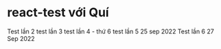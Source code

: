 # react-test với Quí
Test lần 2 
test lần 3
test lần 4 - thứ 6 
test lần 5 25 sep 2022
Test lần 6 27 Sep 2022
